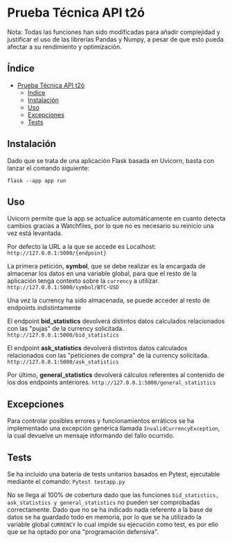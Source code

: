# Prueba Técnica API t2ó

Nota: Todas las funciones han sido modificadas para añadir complejidad y justificar el uso de las librerías Pandas y Numpy, a pesar de que esto pueda afectar a su rendimiento y optimización.

## Índice

- [Prueba Técnica API t2ó](#_Prueba_Técnica_API_t2ó)
  - [Índice](#Índice)
  - [Instalación](#Instalación)
  - [Uso](#Uso)
  - [Excepciones](#Excepciones)
  - [Tests](#Tests)

## Instalación

Dado que se trata de una aplicación Flask basada en Uvicorn, basta con lanzar el comando siguiente:

``` flask --app app run ```

## Uso

Uvicorn permite que la app se actualice automáticamente en cuanto detecta cambios gracias a Watchfiles, por lo que no es necesario su reinicio una vez está levantada.  

Por defecto la URL a la que se accede es Localhost:
``` http://127.0.0.1:5000/{endpoint} ```

La primera petición, **symbol**,  que se debe realizar es la encargada de almacenar los datos en una variable global, para que el resto de la aplicación tenga contexto sobre la ```currency``` a utilizar.
```http://127.0.0.1:5000/symbol/BTC-USD```

Una vez la currency ha sido almacenada, se puede acceder al resto de endpoints indistintamente

El endpoint **bid_statistics** devolverá distintos datos calculados relacionados con las "pujas" de la currency solicitada. 
```http://127.0.0.1:5000/bid_statistics```

El endpoint **ask_statistics** devolverá distintos datos calculados relacionados con las "peticiones de compra" de la currency solicitada. 
```http://127.0.0.1:5000/ask_statistics```

Por último, **general_statistics** devolverá cálculos referentes al contenido de los dos endpoints anteriores.
```http://127.0.0.1:5000/general_statistics```

## Excepciones

Para controlar posibles errores y funcionamientos erráticos se ha implementado una excepción genérica llamada ```InvalidCurrencyException```, la cual devuelve un mensaje informando del fallo ocurrido.

## Tests

Se ha incluido una batería de tests unitarios basados en Pytest, ejecutable mediante el comando:
```Pytest testapp.py```

No se llega al 100% de cobertura dado que las funciones ```bid_statistics, ask_statistics y general_statistics``` no pueden ser comprobadas correctamente.
Dado que no se ha indicado nada referente a la base de datos se ha guardado todo en memoria, por lo que se ha utilizado la variable global ```CURRENCY``` lo cual
impide su ejecución como test, es por ello que se ha optado por una "programación defensiva".

